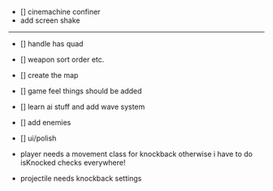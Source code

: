 - [] cinemachine confiner
- add screen shake

---

- [] handle has quad
- [] weapon sort order etc.
- [] create the map
- [] game feel things should be added
- [] learn ai stuff and add wave system
- [] add enemies
- [] ui/polish

- player needs a movement class for knockback otherwise i have to do isKnocked checks everywhere!
- projectile needs knockback settings
